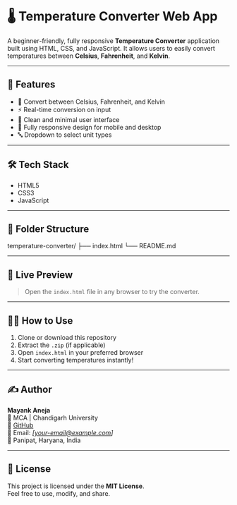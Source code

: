 # 🌡️ Temperature Converter Web App

A beginner-friendly, fully responsive **Temperature Converter** application built using HTML, CSS, and JavaScript. It allows users to easily convert temperatures between **Celsius**, **Fahrenheit**, and **Kelvin**.

---

## 🚀 Features

- 🔁 Convert between Celsius, Fahrenheit, and Kelvin
- ⚡ Real-time conversion on input
- 🎨 Clean and minimal user interface
- 📱 Fully responsive design for mobile and desktop
- 🔤 Dropdown to select unit types

---

## 🛠️ Tech Stack

- HTML5  
- CSS3  
- JavaScript

---

## 📂 Folder Structure

temperature-converter/
├── index.html
└── README.md

---

## 📸 Live Preview

> Open the `index.html` file in any browser to try the converter.

---

## 🧑‍💻 How to Use

1. Clone or download this repository
2. Extract the `.zip` (if applicable)
3. Open `index.html` in your preferred browser
4. Start converting temperatures instantly!

---

## ✍️ Author

**Mayank Aneja**  
📍 MCA | Chandigarh University  
🔗 [GitHub](https://github.com/mayank10021)  
📧 Email: _[your-email@example.com]_  
📱 Panipat, Haryana, India

---

## 📄 License

This project is licensed under the **MIT License**.  
Feel free to use, modify, and share.
